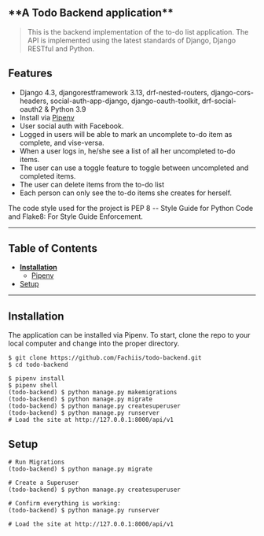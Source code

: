 ## \***\*A Todo Backend application\*\***

> This is the backend implementation of the to-do list application. The API is implemented using the latest standards of Django, Django RESTful and Python.

## Features

- Django 4.3, djangorestframework 3.13, drf-nested-routers,
  django-cors-headers,
  social-auth-app-django,
  django-oauth-toolkit,
  drf-social-oauth2 & Python 3.9
- Install via [Pipenv](https://pypi.org/project/pip/)
- User social auth with Facebook.
- Logged in users will be able to mark an uncomplete to-do item as complete, and vise-versa.
- When a user logs in, he/she see a list of all her uncompleted to-do items.
- The user can use a toggle feature to toggle between uncompleted and completed items.
- The user can delete items from the to-do list
- Each person can only see the to-do items she creates for herself.

The code style used for the project is PEP 8 -- Style Guide for Python Code and Flake8: For Style Guide
Enforcement.

---

## Table of Contents

- **[Installation](#installation)**
  - [Pipenv](#pip)
- [Setup](#setup)

---

## Installation

The application can be installed via Pipenv. To start,
clone the repo to your local computer and change into the proper directory.

```
$ git clone https://github.com/Fachiis/todo-backend.git
$ cd todo-backend
```

```
$ pipenv install
$ pipenv shell
(todo-backend) $ python manage.py makemigrations
(todo-backend) $ python manage.py migrate
(todo-backend) $ python manage.py createsuperuser
(todo-backend) $ python manage.py runserver
# Load the site at http://127.0.0.1:8000/api/v1
```

## Setup

```
# Run Migrations
(todo-backend) $ python manage.py migrate

# Create a Superuser
(todo-backend) $ python manage.py createsuperuser

# Confirm everything is working:
(todo-backend) $ python manage.py runserver

# Load the site at http://127.0.0.1:8000/api/v1
```
